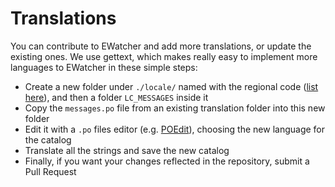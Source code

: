 # Translations

You can contribute to EWatcher and add more translations, or update the existing ones.
We use gettext, which makes really easy to implement more languages to EWatcher in these simple steps:

* Create a new folder under `./locale/` named with the regional code ([list here](https://gist.github.com/jacobbubu/1836273)), and then a folder `LC_MESSAGES` inside it
* Copy the `messages.po` file from an existing translation folder into this new folder
* Edit it with a `.po` files editor (e.g. [POEdit](http://poedit.net)), choosing the new language for the catalog
* Translate all the strings and save the new catalog
* Finally, if you want your changes reflected in the repository, submit a Pull Request
